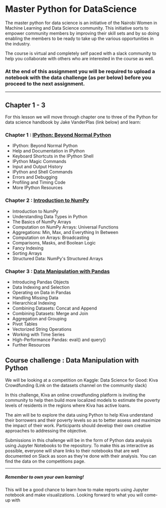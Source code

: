 # Master Python for DataScience
The master python for data science is an initiative of the Nairobi Women in Machine Learning and Data Science community. This initiative sorts to empower community members by improving their skill sets and by so doing enabling the members to be ready to take up the various opportunities in the industry. 

The course is virtual and completely self paced with a slack community to help you collaborate with others who are interested in the course as well.

### At the end of this assignment you will be required to upload a notebook with the data challenge (as per below) before you proceed to the next assignment.

---

## Chapter 1 - 3

For this lesson we will move through chapter one to three of the Python for data science handbook by Jake VanderPlas
(link below) and learn:



### Chapter 1 : [IPython: Beyond Normal Python](https://jakevdp.github.io/PythonDataScienceHandbook/01.00-ipython-beyond-normal-python.html)

- IPython: Beyond Normal Python
- Help and Documentation in IPython
- Keyboard Shortcuts in the IPython Shell
- IPython Magic Commands
- Input and Output History
- IPython and Shell Commands
- Errors and Debugging
- Profiling and Timing Code
- More IPython Resources


### Chapter 2 : [Introduction to NumPy](https://jakevdp.github.io/PythonDataScienceHandbook/02.00-introduction-to-numpy.html)

- Introduction to NumPy
- Understanding Data Types in Python
- The Basics of NumPy Arrays
- Computation on NumPy Arrays: Universal Functions
- Aggregations: Min, Max, and Everything In Between
- Computation on Arrays: Broadcasting
- Comparisons, Masks, and Boolean Logic
- Fancy Indexing
- Sorting Arrays
- Structured Data: NumPy's Structured Arrays



### Chapter 3 : [Data Manipulation with Pandas](https://jakevdp.github.io/PythonDataScienceHandbook/02.00-introduction-to-numpy.html)

- Introducing Pandas Objects
- Data Indexing and Selection
- Operating on Data in Pandas
- Handling Missing Data
- Hierarchical Indexing
- Combining Datasets: Concat and Append
- Combining Datasets: Merge and Join
- Aggregation and Grouping
- Pivot Tables
- Vectorized String Operations
- Working with Time Series
- High-Performance Pandas: eval() and query()
- Further Resources


## Course challenge : Data Manipulation with Python
We will be looking at a competition on Kaggle: Data Science for Good: Kiva Crowdfunding (Link on the datasets channel on the community slack)

In this challenge, Kiva an online crowdfunding platform is inviting the community to help then build more localized models to estimate the poverty levels of residents in the regions where Kiva has active loans. 

The aim will be to explore the data using Python to help Kiva understand their borrowers and their poverty levels so as to better assess and maximize the impact of their work. Participants should develop their own creative approaches to addressing the objective.

Submissions in this challenge will be in the form of Python data analysis using Jupyter Notebooks to the repository. To make this as interactive as possible, everyone will share links to their notebooks that are well documented on Slack as soon as they're done with their analysis. You can find the data on the competitions page.

---


##### Remember to own your own learning!


This will be a good chance to learn how to make reports using Jupyter notebook and make visualizations. Looking forward to what you will come-up with
